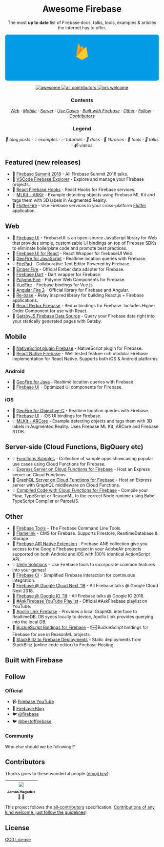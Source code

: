 <h1 align="center">Awesome Firebase</h1>

<!-- subtitle -->
<p align="center">The most <b>up to date</b> list of Firebase docs, talks, tools, examples &amp; articles the internet has to offer.</p>

<!-- image -->

<a href="https://firebase.google.com/docs/" target="_blank" rel="noopener noreferrer">
    <img src="images/firebase-develop.gif" align="center" />
</a>

<!-- other language links -->
<p align="right">
    <!-- <sup><a href="README_ES.md">es</a></sup>
    <sup><a href="README_ID.md">id</a></sup>
    <sup><a href="README_JA.md">ja</a></sup>
    <sup><a href="README_KO.md">ko</a></sup>
    <sup><a href="README_PT.md">pt</a></sup>
    <sup><a href="README_ZH.md">zh</a></sup> -->
</p>

<!-- badges -->
<p align="center">
  <a href="https://github.com/sindresorhus/awesome" target="_blank" rel="noopener noreferrer">
  <img
      alt="awesome" src="https://cdn.rawgit.com/sindresorhus/awesome/d7305f38d29fed78fa85652e3a63e154dd8e8829/media/badge.svg" />
  </a>
  <a href="#contributors">
    <img alt="all contributors" src="https://img.shields.io/badge/all_contributors-1-orange.svg?style=flat" />
  </a>
  <a href="#contributors">
    <img alt="prs welcome" src="https://img.shields.io/badge/PRs-welcome-brightgreen.svg?style=flat" />
  </a>
</p>

<!-- toc -->
<h3 align="center">Contents</h3>
<p align="center">
    <em>
    <a href="#web">Web</a>
    · <a href="#mobile">Mobile</a>
    · <a href="#server">Server</a>
    · <a href="#use-cases">Use Cases</a>
    · <a href="#built-with-firebase">Built with Firebase</a>
    · <a href="#other">Other</a>
    · <a href="#follow">Follow</a>
    · <a href="#contributors">Contributors</a>
    </em>
</p>

<h3 align="center">Legend</h3>
<p align="center">
    <em>
    📝 blog posts
    · 💡 examples
    · ✅ tutorials
    · 📖 docs
    · 🔌 libraries
    · 🔧 tools
    · 📢 talks
    · 📹 videos
    </em>
</p>

<!-- START content -->

## Featured (new releases)

- 📢 [Firebase Summit 2018](https://www.youtube.com/watch?v=lN0VXVXsj9k&list=PLl-K7zZEsYLnqdlmz7iFe9Lb6cRU3Nv4R) - All Firebase Summit 2018 talks.
- 🔧 [VSCode Firebase Explorer](https://github.com/jsayol/vscode-firebase-explorer) - Explore and manage your Firebase projects.
- 🔌 [React Firebase Hooks](https://github.com/CSFrequency/react-firebase-hooks) - React Hooks for Firebase services.
- 💡 [MLKit - ARKit](https://github.com/FirebaseExtended/MLKit-ARKit) - Example detecting objects using Firebase ML Kit and tags them with 3D labels in Augmented Reality.
- 🔌 [FlutterFire](https://github.com/flutter/plugins/blob/master/FlutterFire.md) - Use Firebase services in your cross-platform [Flutter](https://flutter.io/) application.

## Web

- 🔌 [Firebase UI](https://github.com/firebase/firebaseui-web) - FirebaseUI is an open-source JavaScript library for Web that provides simple, customizable UI bindings on top of Firebase SDKs to eliminate boilerplate code and promote best practices.
- 🔌 [Firebase UI for React](https://github.com/firebase/firebaseui-web-react) - React Wrapper for firebaseUI Web.
- 🔌 [GeoFire for JavaScript](https://github.com/firebase/geofire-js) - Realtime location queries with Firebase.
- 💡 [FirePad](https://github.com/FirebaseExtended/firepad) - Collaborative Text Editor Powered by Firebase.
- 🔌 [Ember Fire](https://github.com/firebase/emberFire) - Official Ember data adapter for Firebase.
- 🔌 [Firebase Dart](https://github.com/FirebaseExtended/firebase-dart) - Dart wrapper for Firebase.
- 🔌 [PolymerFire](https://github.com/FirebaseExtended/polymerfire) - Polymer Web Components for Firebase.
- 🔌 [VueFire](https://github.com/vuejs/vuefire) - Firebase bindings for Vue.js.
- 🔌 [Angular Fire 2](https://github.com/angular/angularfire2) - Official library for Firebase and Angular.
- 🔌 [Re-base](https://github.com/tylermcginnis/re-base) - Relay inspired library for building React.js + Firebase applications.
- 🔌 [React Redux Firebase](https://github.com/prescottprue/react-redux-firebase) - Redux bindings for Firebase. Includes Higher Order Component for use with React.
- 🔌 [GatsbyJS Firebase Data Source](https://www.gatsbyjs.org/packages/gatsby-source-firebase/#gatsby-firebase-source) - Query your Firebase data right into your statically generated pages with Gatsby.

## Mobile

- 🔌 [NativeScript plugin Firebase](https://github.com/EddyVerbruggen/nativescript-plugin-firebase) - NativeScript plugin for Firebase.
- 🔌 [React Native Firebase](https://github.com/invertase/react-native-firebase) - Well tested feature rich modular Firebase implementation for React Native. Supports both iOS & Android platforms.

### Android

- 🔌 [GeoFire for Java](https://github.com/firebase/geofire-java) - Realtime location queries with Firebase.
- 🔌 [Firebase UI](https://github.com/firebase/firebaseui-android) - Optimized UI components for Firebase.

### iOS

- 🔌 [GeoFire for Objective-C](https://github.com/firebase/geofire-objc) - Realtime location queries with Firebase.
- 🔌 [Firebase UI](https://github.com/firebase/firebaseui-ios) - iOS UI bindings for Firebase.
- 💡 [MLKit - ARCore](https://github.com/FirebaseExtended/MLKit-ARCore) - Example detecting objects and tags them with 3D labels in Augmented Reality. Uses Firebase ML Kit, ARCore and Firebase RTDB.

## Server-side (Cloud Functions, BigQuery etc)

- 💡 [Functions Samples](https://github.com/firebase/functions-samples) - Collection of sample apps showcasing popular use cases using Cloud Functions for Firebase.
- 💡 [Express Server on Cloud Functions for Firebase](https://github.com/jthegedus/firebase-gcp-examples/tree/master/fb-functions-express) - Host an Express server on Cloud Functions.
- 📝 [GraphQL Server on Cloud Functions for Firebase](https://codeburst.io/graphql-server-on-cloud-functions-for-firebase-ae97441399c0) - Host an Express server with GraphQL middleware on Cloud Functions.
- 💡 [Compiled Code with Cloud Functions for Firebase](https://github.com/jthegedus/firebase-gcp-examples/tree/master/fb-functions-compiled_code) - Compile your Flow, TypeScript or ReasonML to the correct Node runtime using Babel, TypeScript Compiler or ParcelJS.

## Other

- 🔧 [Firebase Tools](https://github.com/firebase/firebase-tools) - The Firebase Command Line Tools.
- 🔧 [Flamelink](https://flamelink.io/) - CMS for Firebase. Supports Firestore, RealtimeDatabase & Storage.
- 🔌 [Firebase AIR Native Extension](https://github.com/myflashlab/Firebase-ANE) - Firebase ANE collection give you access to the Google Firebase project in your AdobeAir projects supported on both Android and iOS with 100% identical ActionScript API.
- 💡 [Unity Solutions](https://github.com/FirebaseExtended/unity-solutions) - Use Firebase tools to incorporate common features into your games!
- 🔧 [Firebase CI](https://github.com/prescottprue/firebase-ci) - Simplified Firebase interaction for continuous integration.
- 📢 [Firebase @ Google Cloud Next '18](https://www.youtube.com/watch?v=OPj26MY16F8&list=PLl-K7zZEsYLmYx3MkJRIUPH_JVFHLTlwL) - All Firebase talks @ Google Cloud Next 2018.
- 📢 [Firebase @ Google IO '18](https://www.youtube.com/watch?v=e-8fiv-vteQ&list=PLl-K7zZEsYLn1omgx_VUhCDFsQMA7PRDd) - All Firebase talks @ Google IO 2018.
- 📢 [#AskFirebase YouTube Playlist](https://www.youtube.com/watch?v=TSzhzR4wzSE&list=PLl-K7zZEsYLkkCFs6T9mlqG8v6NCs38pA) - Official #AskFirebase playlist on YouTube.
- 🔌 [Apollo Link Firebase](https://github.com/Canner/apollo-link-firebase) - Provides a local GraphQL interface to RealtimeDB. DB syncs locally to device, Apollo Link provides querying into the local DB.
- 🔌 [BuckleScript Bindings for Firebase](https://github.com/avohq/bs-firebase) - ❗️🆕 BuckleScript bindings for Firebase for use in ReasonML projects.
- 📝 [StackBlitz to Firebase Deployments](https://medium.com/@ericsimons/announcing-split-second-static-deploys-for-firebase-7440d8e84879) - Static deployments from StackBlitz (online code editor) to Firebase Hosting.

## Built with Firebase

## Follow

### Official

- 📹 [Firebase YouTube](https://www.youtube.com/user/Firebase)
- 📝 [Firebase Blog](https://firebase.googleblog.com/)
- 🐦 [@firebase](https://twitter.com/firebase)
- 🐦 [@bestoffirebase](https://twitter.com/bestoffirebase)

### Community

Who else should we be following!?

<!-- END content -->

## Contributors

Thanks goes to these wonderful people ([emoji key](https://github.com/kentcdodds/all-contributors#emoji-key)):

<!-- ALL-CONTRIBUTORS-LIST:START - Do not remove or modify this section -->
<!-- prettier-ignore -->
| [<img src="https://avatars2.githubusercontent.com/u/20798510?v=4" width="100px;"/><br /><sub><b>James Hegedus</b></sub>](https://medium.com/@jthegedus)<br />[📖](https://github.com/jthegedus/awesome-firebase/commits?author=jthegedus "Documentation") [📝](#blog-jthegedus "Blogposts") |
| :---: |

<!-- ALL-CONTRIBUTORS-LIST:END -->

This project follows the [all-contributors](https://github.com/kentcdodds/all-contributors) specification. [Contributions of any kind welcome, just follow the guidelines](CONTRIBUTING.md)!

## License

[CC0 License](https://github.com/jthegedus/awesome-firebase/blob/master/LICENSE)
